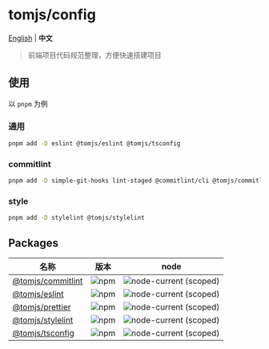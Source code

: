 # tomjs/config

[English](./README.md) | **中文**

> 前端项目代码规范整理，方便快速搭建项目

## 使用

以 `pnpm` 为例

### 通用

```bash
pnpm add -D eslint @tomjs/eslint @tomjs/tsconfig
```

### commitlint

```bash
pnpm add -D simple-git-hooks lint-staged @commitlint/cli @tomjs/commitlint
```

### style

```bash
pnpm add -D stylelint @tomjs/stylelint
```

## Packages

| 名称                                                 | 版本                                                   | node                                                                      |
| ---------------------------------------------------- | ------------------------------------------------------ | ------------------------------------------------------------------------- |
| [@tomjs/commitlint](./packages/commitlint/README.md) | ![npm](https://img.shields.io/npm/v/@tomjs/commitlint) | ![node-current (scoped)](https://img.shields.io/node/v/@tomjs/commitlint) |
| [@tomjs/eslint](./packages/eslint/README.md)         | ![npm](https://img.shields.io/npm/v/@tomjs/eslint)     | ![node-current (scoped)](https://img.shields.io/node/v/@tomjs/eslint)     |
| [@tomjs/prettier](./packages/prettier/README.md)     | ![npm](https://img.shields.io/npm/v/@tomjs/prettier)   | ![node-current (scoped)](https://img.shields.io/node/v/@tomjs/prettier)   |
| [@tomjs/stylelint](./packages/stylelint/README.md)   | ![npm](https://img.shields.io/npm/v/@tomjs/stylelint)  | ![node-current (scoped)](https://img.shields.io/node/v/@tomjs/stylelint)  |
| [@tomjs/tsconfig](./packages/tsconfig/README.md)     | ![npm](https://img.shields.io/npm/v/@tomjs/tsconfig)   | ![node-current (scoped)](https://img.shields.io/node/v/@tomjs/tsconfig)   |
